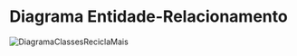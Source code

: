 # Diagrama Entidade-Relacionamento

![DiagramaClassesReciclaMais](https://github.com/user-attachments/assets/cf0d6835-57be-41a8-8f5d-303a6ba6c196)
